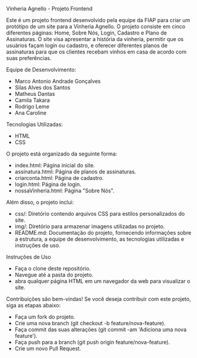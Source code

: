 Vinheria Agnello - Projeto Frontend


Este é um projeto frontend desenvolvido pela equipe da FIAP para criar um protótipo de um site para a Vinheria Agnello. O projeto consiste em cinco diferentes páginas: Home, Sobre Nós, Login, Cadastro e Plano de Assinaturas. O site visa apresentar a história da vinheria, permitir que os usuários façam login ou cadastro, e oferecer diferentes planos de assinaturas para que os clientes recebam vinhos em casa de acordo com suas preferências.

Equipe de Desenvolvimento:
- Marco Antonio Andrade Gonçalves
- Silas Alves dos Santos
- Matheus Dantas
- Camila Takara
- Rodrigo Leme
- Ana Caroline

Tecnologias Utilizadas:
- HTML
- CSS

O projeto está organizado da seguinte forma:
- index.html: Página inicial do site.
- assinatura.html: Página de planos de assinaturas.
- criarconta.html: Página de cadastro.
- login.html: Página de login.
- nossaVinheria.html: Página "Sobre Nós".

Além disso, o projeto inclui:
- css/: Diretório contendo arquivos CSS para estilos personalizados do site.
- img/: Diretório para armazenar imagens utilizadas no projeto.
- README.md: Documentação do projeto, fornecendo informações sobre a estrutura, a equipe de desenvolvimento, as tecnologias utilizadas e instruções de uso.

Instruções de Uso
- Faça o clone deste repositório.
- Navegue até a pasta do projeto.
- abra qualquer página HTML em um navegador da web para visualizar o site.

Contribuições são bem-vindas! Se você deseja contribuir com este projeto, siga as etapas abaixo:
- Faça um fork do projeto.
- Crie uma nova branch (git checkout -b feature/nova-feature).
- Faça commit das suas alterações (git commit -am 'Adiciona uma nova feature').
- Faça push para a branch (git push origin feature/nova-feature).
- Crie um novo Pull Request.
